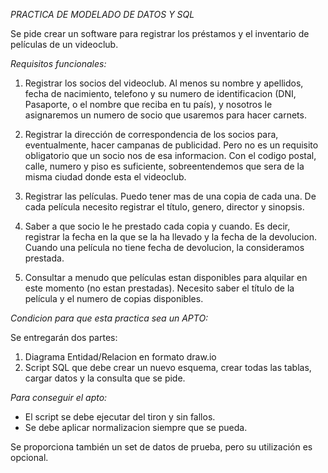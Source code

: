 *PRACTICA DE MODELADO DE DATOS Y SQL*

Se pide crear un software para registrar los préstamos y el inventario de películas de un videoclub.

*Requisitos funcionales:*


1. Registrar los socios del videoclub. Al menos su nombre y apellidos,
fecha de nacimiento, telefono y su numero de identificacion (DNI, Pasaporte, o el nombre
que reciba en tu país), y nosotros le asignaremos un numero de socio que usaremos para
hacer carnets.

2. Registrar la dirección de correspondencia de los socios para, eventualmente,
hacer campanas de publicidad. Pero no es un requisito obligatorio que un socio nos de
esa informacion. Con el codigo postal, calle, numero y piso es suficiente,
sobreentendemos que sera de la misma ciudad donde esta el videoclub.

3. Registrar las películas. Puedo tener mas de una copia de cada una. De cada
película necesito registrar el título, genero, director y sinopsis.

4. Saber a que socio le he prestado cada copia y cuando. Es decir, registrar la
fecha en la que se la ha llevado y la fecha de la devolucion. Cuando una película no tiene
fecha de devolucion, la consideramos prestada.

5. Consultar a menudo que películas estan disponibles para
alquilar en este momento (no estan prestadas). Necesito saber el título de la película y el
numero de copias disponibles.



*Condicion para que esta practica sea un APTO:*

Se entregarán dos partes:
1. Diagrama Entidad/Relacion en formato draw.io
2. Script SQL que debe crear un nuevo esquema, crear todas las tablas, cargar datos y la
consulta que se pide.

*Para conseguir el apto:*
- El script se debe ejecutar del tiron y sin fallos.
- Se debe aplicar normalizacion siempre que se pueda.

Se proporciona también un set de datos de prueba, pero su utilización es opcional.



